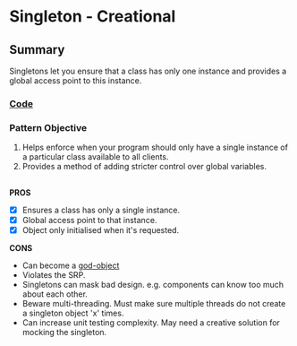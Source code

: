 # Singleton - Creational

## Summary
Singletons let you ensure that a class has only one instance and provides a global access point to this instance.

### [Code](https://github.com/charlesmolyneux/DesignPatterns-Swift/tree/master/Project/DesignPatterns/DesignPatterns/Creational/Singleton)

### Pattern Objective
1. Helps enforce when your program should only have a single instance of a particular class available to all clients.
2. Provides a method of adding stricter control over global variables.
##

**PROS**
 - [x] Ensures a class has only a single instance.
 - [x] Global access point to that instance.
 - [x] Object only initialised when it's requested.

**CONS**
- Can become a [god-object](https://en.wikipedia.org/wiki/God_object)
- Violates the SRP.
- Singletons can mask bad design. e.g. components can know too much about each other.
- Beware multi-threading. Must make sure multiple threads do not create a singleton object 'x' times.
- Can increase unit testing complexity. May need a creative solution for mocking the singleton.
